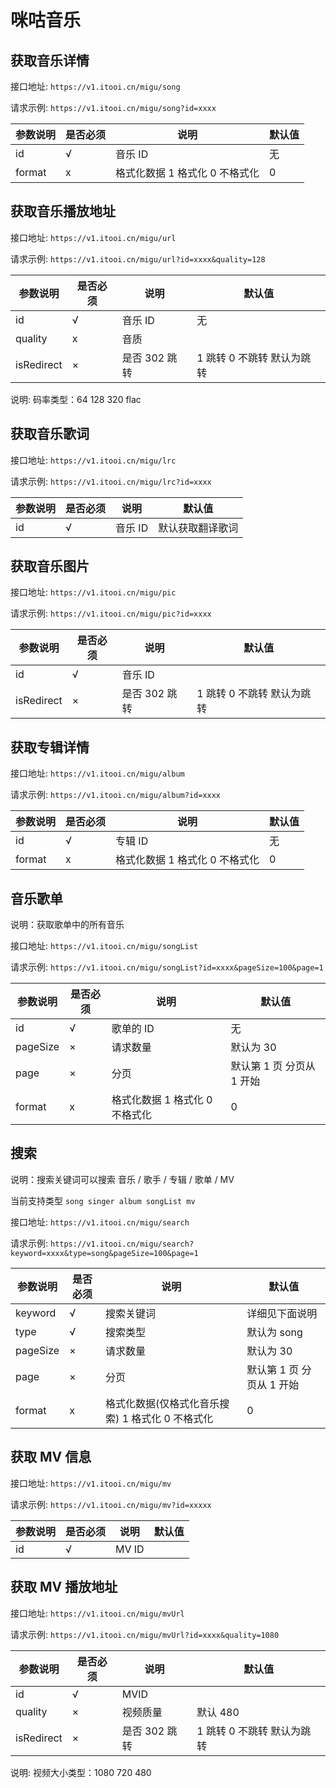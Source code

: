 # 咪咕音乐

## 获取音乐详情

接口地址: `https://v1.itooi.cn/migu/song`

请求示例: `https://v1.itooi.cn/migu/song?id=xxxx`

| 参数说明 | 是否必须 | 说明                           | 默认值 |
| -------- | -------- | ------------------------------ | ------ |
| id       | √        | 音乐 ID                        | 无     |
| format   | x        | 格式化数据 1 格式化 0 不格式化 | 0      |

## 获取音乐播放地址

接口地址: `https://v1.itooi.cn/migu/url`

请求示例: `https://v1.itooi.cn/migu/url?id=xxxx&quality=128`

| 参数说明   | 是否必须 | 说明          | 默认值                     |
| ---------- | -------- | ------------- | -------------------------- |
| id         | √        | 音乐 ID       | 无                         |
| quality    | x        | 音质          |                            |
| isRedirect | ×        | 是否 302 跳转 | 1 跳转 0 不跳转 默认为跳转 |

说明: 码率类型：64 128 320 flac

## 获取音乐歌词

接口地址: `https://v1.itooi.cn/migu/lrc`

请求示例: `https://v1.itooi.cn/migu/lrc?id=xxxx`

| 参数说明 | 是否必须 | 说明    | 默认值           |
| -------- | -------- | ------- | ---------------- |
| id       | √        | 音乐 ID | 默认获取翻译歌词 |

## 获取音乐图片

接口地址: `https://v1.itooi.cn/migu/pic`

请求示例: `https://v1.itooi.cn/migu/pic?id=xxxx`

| 参数说明   | 是否必须 | 说明          | 默认值                     |
| ---------- | -------- | ------------- | -------------------------- |
| id         | √        | 音乐 ID       |                            |
| isRedirect | ×        | 是否 302 跳转 | 1 跳转 0 不跳转 默认为跳转 |

## 获取专辑详情

接口地址: `https://v1.itooi.cn/migu/album`

请求示例: `https://v1.itooi.cn/migu/album?id=xxxx`

| 参数说明 | 是否必须 | 说明                           | 默认值 |
| -------- | -------- | ------------------------------ | ------ |
| id       | √        | 专辑 ID                        | 无     |
| format   | x        | 格式化数据 1 格式化 0 不格式化 | 0      |

## 音乐歌单

说明：获取歌单中的所有音乐

接口地址: `https://v1.itooi.cn/migu/songList`

请求示例: `https://v1.itooi.cn/migu/songList?id=xxxx&pageSize=100&page=1`

| 参数说明 | 是否必须 | 说明                           | 默认值                    |
| -------- | -------- | ------------------------------ | ------------------------- |
| id       | √        | 歌单的 ID                      | 无                        |
| pageSize | ×        | 请求数量                       | 默认为 30                 |
| page     | ×        | 分页                           | 默认第 1 页 分页从 1 开始 |
| format   | x        | 格式化数据 1 格式化 0 不格式化 | 0                         |

## 搜索

说明：搜索关键词可以搜索 音乐 / 歌手 / 专辑 / 歌单 / MV

当前支持类型 `song singer album songList mv`

接口地址: `https://v1.itooi.cn/migu/search`

请求示例: `https://v1.itooi.cn/migu/search?keyword=xxxx&type=song&pageSize=100&page=1`

| 参数说明 | 是否必须 | 说明                                             | 默认值                    |
| -------- | -------- | ------------------------------------------------ | ------------------------- |
| keyword  | √        | 搜索关键词                                       | 详细见下面说明            |
| type     | √        | 搜索类型                                         | 默认为 song               |
| pageSize | ×        | 请求数量                                         | 默认为 30                 |
| page     | ×        | 分页                                             | 默认第 1 页 分页从 1 开始 |
| format   | x        | 格式化数据(仅格式化音乐搜索) 1 格式化 0 不格式化 | 0                         |

## 获取 MV 信息

接口地址: `https://v1.itooi.cn/migu/mv`

请求示例: `https://v1.itooi.cn/migu/mv?id=xxxxx`

| 参数说明 | 是否必须 | 说明  | 默认值 |
| -------- | -------- | ----- | ------ |
| id       | √        | MV ID |        |

## 获取 MV 播放地址

接口地址: `https://v1.itooi.cn/migu/mvUrl`

请求示例: `https://v1.itooi.cn/migu/mvUrl?id=xxxx&quality=1080`

| 参数说明   | 是否必须 | 说明          | 默认值                     |
| ---------- | -------- | ------------- | -------------------------- |
| id         | √        | MVID          |                            |
| quality    | ×        | 视频质量      | 默认 480                   |
| isRedirect | ×        | 是否 302 跳转 | 1 跳转 0 不跳转 默认为跳转 |

说明: 视频大小类型：1080 720 480
